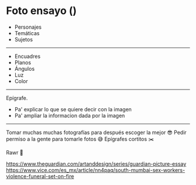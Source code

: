 # Foto ensayo ()

- Personajes 
- Temáticas
- Sujetos

---

- Encuadres
- Planos
- Ángulos
- Luz
- Color

---

Epígrafe. 
- Pa' explicar lo que se quiere decir con la imagen
- Pa' ampliar la informacion dada por la imagen

---

Tomar muchas muchas fotografías para después escoger la mejor :sunglasses:
Pedir permiso a la gente para tomarle fotos :sweat_smile:
Epígrafes cortitos :scissors:

Rawr :dragon_face:

https://www.theguardian.com/artanddesign/series/guardian-picture-essay
https://www.vice.com/es_mx/article/nn4paq/south-mumbai-sex-workers-violence-funeral-set-on-fire
